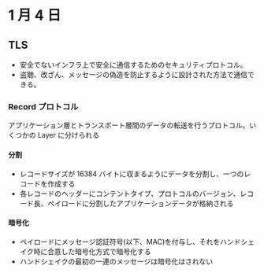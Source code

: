 # 1 月 4 日

## TLS

- 安全でないインフラ上で安全に通信するためのセキュリティプロトコル。
- 盗聴、改ざん、メッセージの偽造を防止するように設計された方法で通信できる。

### Record プロトコル

アプリケーション層とトランスポート層間のデータの転送を行うプロトコル。いくつかの Layer に分けられる

#### 分割

- レコードサイズが 16384 バイトに収まるようにデータを分割し、一つのレコードを作成する
- 各レコードのヘッダーにコンテントタイプ、プロトコルのバージョン、レコード長、ペイロードに分割したアプリケーションデータが格納される

#### 暗号化

- ペイロードにメッセージ認証符号(以下、MAC)を付与し、それをハンドシェイク時に合意した暗号化方式で暗号化する
- ハンドシェイクの最初の一連のメッセージは暗号化はされない
